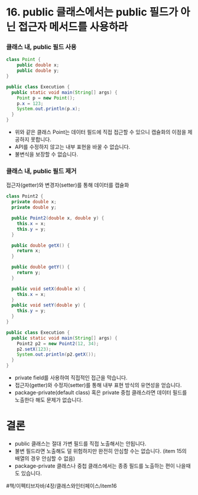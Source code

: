 # 16. public 클래스에서는 public 필드가 아닌 접근자 메서드를 사용하라
### 클래스 내, public 필드 사용
```java
class Point {
    public double x;
    public double y;
}

public class Execution {
  public static void main(String[] args) {
    Point p = new Point();
    p.x = 123;
    System.out.println(p.x);
  }
}
```
* 위와 같은 클래스 Point는 데이터 필드에 직접 접근할 수 있으니 캡슐화의 이점을 제공하지 못합니다.
* API를 수정하지 않고는 내부 표현을 바꿀 수 없습니다.
* 불변식을 보장할 수 없습니다.

### 클래스 내, public 필드 제거
접근자(getter)와 변경자(setter)를 통해 데이터를 캡슐화
```java
class Point2 {
  private double x;
  private double y;

  public Point2(double x, double y) {
    this.x = x;
    this.y = y;
  }

  public double getX() {
    return x;
  }

  public double getY() {
    return y;
  }

  public void setX(double x) {
    this.x = x;
  }
  public void setY(double y) {
    this.y = y;
  }
}

public class Execution {
  public static void main(String[] args) {
    Point2 p2 = new Point2(12, 34);
    p2.setX(123);
    System.out.println(p2.getX());
  }
}
```
* private field를 사용하여 직접적인 접근을 막습니다.
* 접근자(getter)와 수정자(setter)를 통해 내부 표현 방식의 유연성을 얻습니다.
* package-private(default class) 혹은 private 중첩 클래스라면 데이터 필드를 노출한다 해도 문제가 없습니다.

# 결론
* public 클래스는 절대 가변 필드를 직접 노출해서는 안됩니다.
* 불변 필드라면 노출해도 덜 위험하지만 완전히 안심할 수는 없습니다. (item 15의 배열의 경우 안심할 수 없음)
* package-private 클래스나 중첩 클래스에서는 종종 필드를 노출하는 편이 나을때도 있습니다.

#책/이펙티브자바/4장/클래스와인터페이스/item16